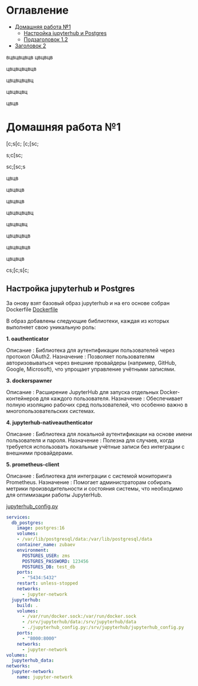 # Оглавление
- [Домашняя работа №1](#домашняя-работа-1)
  - [Настройка jupyterhub и Postgres](#настройка-jupyterhub-и-postgres)
  - [Подзаголовок 1.2](#подзаголовок-12)
- [Заголовок 2](#заголовок-2)


вцвцвцвцв
цвцвцв


цвцвцвцвцв



цвцвцвцвц



цвцвцвц




цвцв
# Домашняя работа №1
[c;s[c;
[c;[sc;

s;c[sc;


sc;[sc;s


цвцв


цвцвцв


цвцвцв



цвцвцвцвц


цвцвцвц


цвцвцвцв



цвцвцвцв



цвцвцв

cs;[c;s[c;
## Настройка jupyterhub и Postgres

За онову взят базовый образ jupyterhub и на его основе собран Dockerfile [Dockerfile](https://github.com/Zubaev/jupyterhub_docker_postgres/blob/main/jupyterhub/Dockerfile)

В образ добавлены следующие библиотеки, каждая из которых выполняет свою уникальную роль:

**1. oauthenticator**

Описание : Библиотека для аутентификации пользователей через протокол OAuth2.
Назначение : Позволяет пользователям авторизовываться через внешние провайдеры (например, GitHub, Google, Microsoft), что упрощает управление учётными записями.

**3. dockerspawner**

Описание : Расширение JupyterHub для запуска отдельных Docker-контейнеров для каждого пользователя.
Назначение : Обеспечивает полную изоляцию рабочих сред пользователей, что особенно важно в многопользовательских системах.

**4. jupyterhub-nativeauthenticator**

Описание : Библиотека для локальной аутентификации на основе имени пользователя и пароля.
Назначение : Полезна для случаев, когда требуется использовать локальные учётные записи без интеграции с внешними провайдерами.

**5. prometheus-client**

Описание : Библиотека для интеграции с системой мониторинга Prometheus.
Назначение : Помогает администраторам собирать метрики производительности и состояния системы, что необходимо для оптимизации работы JupyterHub.



[jupyterhub_config.py](https://github.com/Zubaev/jupyterhub_docker_postgres/blob/main/jupyterhub/jupyterhub_config.py)

```yaml
services:
  db_postgres:
    image: postgres:16
    volumes:
    - /var/lib/postgresql/data:/var/lib/postgresql/data
    container_name: zubaev
    environment:
      POSTGRES_USER: zms
      POSTGRES_PASSWORD: 123456
      POSTGRES_DB: test_db
    ports:
      - "5434:5432"
    restart: unless-stopped
    networks:
      - jupyter-network
  jupyterhub:
    build: .
    volumes:
      - /var/run/docker.sock:/var/run/docker.sock
      - /srv/jupyterhub/data:/srv/jupyterhub/data
      - ./jupyterhub_config.py:/srv/jupyterhub/jupyterhub_config.py
    ports:
      - "8000:8000"
    networks:
      - jupyter-network
volumes:
  jupyterhub_data:
networks:
  jupyter-network:
    name: jupyter-network

